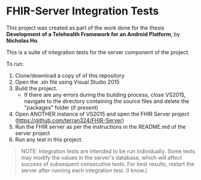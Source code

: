 # FHIR-Server Integration Tests
This project was created as part of the work done for the thesis **Development of a Telehealth Framework for an Android Platform**, by **Nicholas Ho**.

This is a suite of integration tests for the server component of the project.

To run:

1. Clone/download a copy of of this repository
2. Open the .sln file using Visual Studio 2015
3. Build the project.
	* If there are any errors during the building process, close VS2015, navigate to the directory containing the source files and delete the "packages" folder (if present)
4. Open ANOTHER instance of VS2015 and open the FHIR Server project (https://github.com/terran324/FHIR-Server)
5. Run the FHIR server as per the instructions in the README.md of the server project
6. Run any test in this project.

> NOTE: Integration tests are intended to be run individually. Some tests may modify the values in the server's database, which will affect success of subsequent consecutive tests. For best results, restart the server after running each integration test. (I know.)